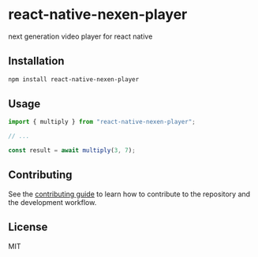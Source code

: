 # react-native-nexen-player

next generation video player for react native

## Installation

```sh
npm install react-native-nexen-player
```

## Usage

```js
import { multiply } from "react-native-nexen-player";

// ...

const result = await multiply(3, 7);
```

## Contributing

See the [contributing guide](CONTRIBUTING.md) to learn how to contribute to the repository and the development workflow.

## License

MIT
